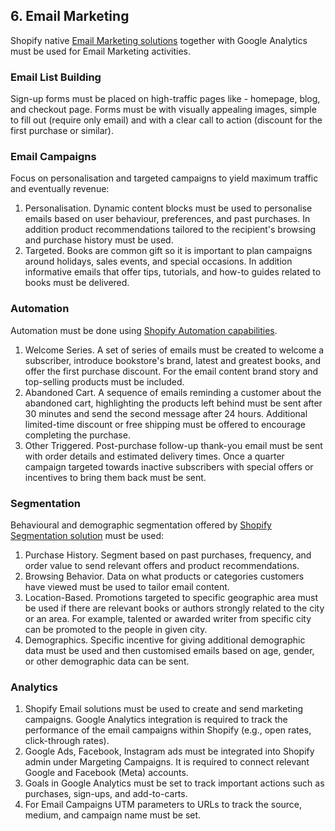 ## 6. Email Marketing

Shopify native [Email Marketing solutions](https://www.shopify.com/email-marketing) together with Google Analytics must be used for Email Marketing activities. 

### Email List Building

Sign-up forms must be placed on high-traffic pages like - homepage, blog, and checkout page. Forms must be with visually appealing images, simple to fill out (require only email) and with a clear call to action (discount for the first purchase or similar).

### Email Campaigns

Focus on personalisation and targeted campaigns to yield maximum traffic and eventually revenue:

 1. Personalisation. Dynamic content blocks must be used to personalise emails based on user behaviour, preferences, and past purchases. In addition product recommendations tailored to the recipient's browsing and purchase history must be used.
 2. Targeted. Books are common gift so it is important to plan campaigns around holidays, sales events, and special occasions. In addition informative emails that offer tips, tutorials, and how-to guides related to books must be delivered.

### Automation

Automation must be done using [Shopify Automation capabilities](https://www.shopify.com/marketing-automation).
 1. Welcome Series. A set of series of emails must be created to welcome a subscriber, introduce bookstore's brand, latest and greatest books, and offer the first purchase discount. For the email content brand story and top-selling products must be included.
 2. Abandoned Cart. A sequence of emails reminding a customer about the abandoned cart, highlighting the products left behind must be sent after 30 minutes and send the second message after 24 hours. Additional limited-time discount or free shipping must be offered to encourage completing the purchase.
 3. Other Triggered. Post-purchase follow-up thank-you email must be sent with order details and estimated delivery times. Once a quarter campaign targeted towards inactive subscribers with special offers or incentives to bring them back must be sent.

### Segmentation

Behavioural and demographic segmentation offered by [Shopify Segmentation solution](https://www.shopify.com/segmentation) must be used:

 1. Purchase History. Segment based on past purchases, frequency, and order value to send relevant offers and product recommendations.
 2. Browsing Behavior. Data on what products or categories customers have viewed must be used to tailor email content.
 3. Location-Based. Promotions targeted to specific geographic area must be used if there are relevant books or authors strongly related to the city or an area. For example, talented or awarded writer from specific city can be promoted to the people in given city.
 4. Demographics. Specific incentive for giving additional demographic data must be used and then customised emails based on age, gender, or other demographic data can be sent.

### Analytics

 1. Shopify Email solutions must be used to create and send marketing campaigns. Google Analytics integration is required to track the performance of the email campaigns within Shopify (e.g., open rates, click-through rates).
 2. Google Ads, Facebook, Instagram ads must be integrated into Shopify admin under Margeting Campaigns. It is required to connect relevant Google and Facebook (Meta) accounts.
 3. Goals in Google Analytics must be set to track important actions such as purchases, sign-ups, and add-to-carts.
 4. For Email Campaigns UTM parameters to URLs to track the source, medium, and campaign name must be set.